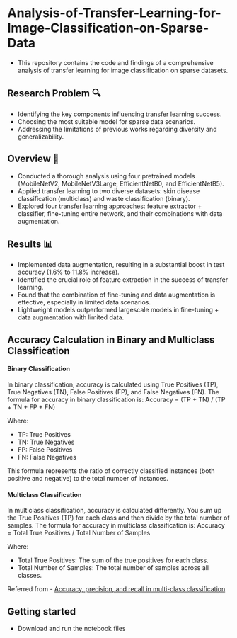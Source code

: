 # Analysis-of-Transfer-Learning-for-Image-Classification-on-Sparse-Data
- This repository contains the code and findings of a comprehensive analysis of transfer learning for image classification on sparse datasets.

## Research Problem 🔍
- Identifying the key components influencing transfer learning success.
- Choosing the most suitable model for sparse data scenarios.
- Addressing the limitations of previous works regarding diversity and generalizability.

## Overview 📝
- Conducted a thorough analysis using four pretrained models (MobileNetV2, MobileNetV3Large, EfficientNetB0, and EfficientNetB5).
- Applied transfer learning to two diverse datasets: skin disease classification (multiclass) and waste classification (binary).
- Explored four transfer learning approaches: feature extractor + classifier, fine-tuning entire network, and their combinations with data augmentation.

## Results 📊
- Implemented data augmentation, resulting in a substantial boost in test accuracy (1.6% to 11.8% increase).
- Identified the crucial role of feature extraction in the success of transfer learning.
- Found that the combination of fine-tuning and data augmentation is effective, especially in limited data scenarios.
- Lightweight models outperformed largescale models in fine-tuning + data augmentation with limited data.

## Accuracy Calculation in Binary and Multiclass Classification
#### Binary Classification

In binary classification, accuracy is calculated using True Positives (TP), True Negatives (TN), False Positives (FP), and False Negatives (FN). The formula for accuracy in binary classification is: Accuracy = (TP + TN) / (TP + TN + FP + FN)

Where:
- TP: True Positives
- TN: True Negatives
- FP: False Positives
- FN: False Negatives

This formula represents the ratio of correctly classified instances (both positive and negative) to the total number of instances.

#### Multiclass Classification

In multiclass classification, accuracy is calculated differently. You sum up the True Positives (TP) for each class and then divide by the total number of samples. The formula for accuracy in multiclass classification is: Accuracy = Total True Positives / Total Number of Samples

Where:
- Total True Positives: The sum of the true positives for each class.
- Total Number of Samples: The total number of samples across all classes.

Referred from - [Accuracy, precision, and recall in multi-class classification](https://www.evidentlyai.com/classification-metrics/multi-class-metrics#:~:text=However%2C%20to%20calculate%20accuracy%2C%20we,%E2%80%9Cblind%E2%80%9D%20to%20specific%20classes.&text=To%20calculate%20accuracy%2C%20divide%20all,37%2F45%20%3D%2082%25.)

## Getting started 
- Download and run the notebook files


